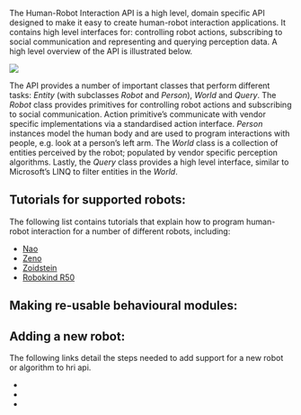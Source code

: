 The Human-Robot Interaction API is a high level, domain specific API designed to make it easy to create human-robot interaction applications. It contains high level interfaces for: controlling robot actions, subscribing to social communication and representing and querying perception data. A high level overview of the API is illustrated below.

![](https://rawgit.com/uoa-robotics/hri/master/hri/documentation/api_overview.svg)

The API provides a number of important classes that perform different tasks: _Entity_ (with subclasses _Robot_ and _Person_), _World_ and _Query_. The _Robot_ class provides primitives for controlling robot actions and subscribing to social communication. Action primitive’s communicate with vendor specific implementations via a standardised action interface. _Person_ instances model the human body and are used to program interactions with people, e.g. look at a person’s left arm. The _World_ class is a collection of entities perceived by the robot; populated by vendor specific perception algorithms. Lastly, the _Query_ class provides a high level interface, similar to Microsoft’s LINQ to filter entities in the _World_. 

## Tutorials for supported robots:
The following list contains tutorials that explain how to program human-robot interaction for a number of different robots, including: 

* [Nao](https://github.com/uoa-robotics/nao_hri/wiki)
* [Zeno]()
* [Zoidstein]()
* [Robokind R50]()

## Making re-usable behavioural modules:

## Adding a new robot:
The following links detail the steps needed to add support for a new robot or algorithm to hri api.

*  
*
*

